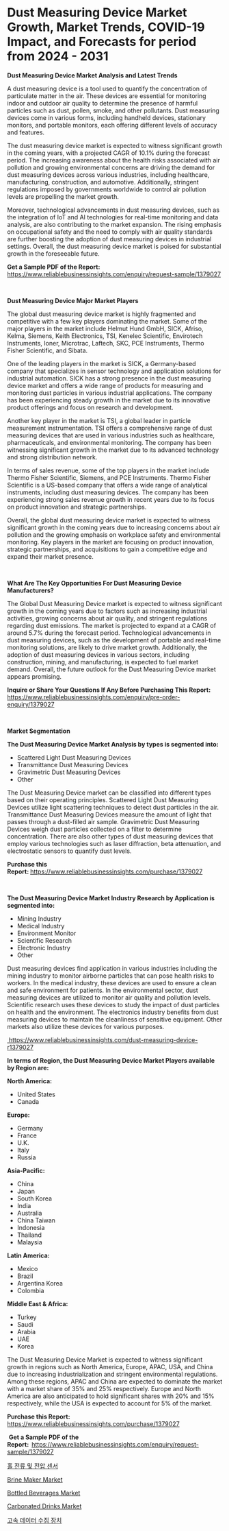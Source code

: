 <p><h1>Dust Measuring Device Market Growth, Market Trends, COVID-19 Impact, and Forecasts for period from 2024 - 2031</h1></p><p><strong>Dust Measuring Device Market Analysis and Latest Trends</strong></p>
<p><p>A dust measuring device is a tool used to quantify the concentration of particulate matter in the air. These devices are essential for monitoring indoor and outdoor air quality to determine the presence of harmful particles such as dust, pollen, smoke, and other pollutants. Dust measuring devices come in various forms, including handheld devices, stationary monitors, and portable monitors, each offering different levels of accuracy and features.</p><p>The dust measuring device market is expected to witness significant growth in the coming years, with a projected CAGR of 10.1% during the forecast period. The increasing awareness about the health risks associated with air pollution and growing environmental concerns are driving the demand for dust measuring devices across various industries, including healthcare, manufacturing, construction, and automotive. Additionally, stringent regulations imposed by governments worldwide to control air pollution levels are propelling the market growth.</p><p>Moreover, technological advancements in dust measuring devices, such as the integration of IoT and AI technologies for real-time monitoring and data analysis, are also contributing to the market expansion. The rising emphasis on occupational safety and the need to comply with air quality standards are further boosting the adoption of dust measuring devices in industrial settings. Overall, the dust measuring device market is poised for substantial growth in the foreseeable future.</p></p>
<p><strong>Get a Sample PDF of the Report:&nbsp;</strong> <a href="https://www.reliablebusinessinsights.com/enquiry/request-sample/1379027">https://www.reliablebusinessinsights.com/enquiry/request-sample/1379027</a></p>
<p>&nbsp;</p>
<p><strong>Dust Measuring Device Major Market Players</strong></p>
<p><p>The global dust measuring device market is highly fragmented and competitive with a few key players dominating the market. Some of the major players in the market include Helmut Hund GmbH, SICK, Afriso, Kelma, Siemens, Keith Electronics, TSI, Kenelec Scientific, Envirotech Instruments, Ioner, Microtrac, Laftech, SKC, PCE Instruments, Thermo Fisher Scientific, and Sibata.</p><p>One of the leading players in the market is SICK, a Germany-based company that specializes in sensor technology and application solutions for industrial automation. SICK has a strong presence in the dust measuring device market and offers a wide range of products for measuring and monitoring dust particles in various industrial applications. The company has been experiencing steady growth in the market due to its innovative product offerings and focus on research and development.</p><p>Another key player in the market is TSI, a global leader in particle measurement instrumentation. TSI offers a comprehensive range of dust measuring devices that are used in various industries such as healthcare, pharmaceuticals, and environmental monitoring. The company has been witnessing significant growth in the market due to its advanced technology and strong distribution network.</p><p>In terms of sales revenue, some of the top players in the market include Thermo Fisher Scientific, Siemens, and PCE Instruments. Thermo Fisher Scientific is a US-based company that offers a wide range of analytical instruments, including dust measuring devices. The company has been experiencing strong sales revenue growth in recent years due to its focus on product innovation and strategic partnerships.</p><p>Overall, the global dust measuring device market is expected to witness significant growth in the coming years due to increasing concerns about air pollution and the growing emphasis on workplace safety and environmental monitoring. Key players in the market are focusing on product innovation, strategic partnerships, and acquisitions to gain a competitive edge and expand their market presence.</p></p>
<p>&nbsp;</p>
<p><strong>What Are The Key Opportunities For Dust Measuring Device Manufacturers?</strong></p>
<p><p>The Global Dust Measuring Device market is expected to witness significant growth in the coming years due to factors such as increasing industrial activities, growing concerns about air quality, and stringent regulations regarding dust emissions. The market is projected to expand at a CAGR of around 5.7% during the forecast period. Technological advancements in dust measuring devices, such as the development of portable and real-time monitoring solutions, are likely to drive market growth. Additionally, the adoption of dust measuring devices in various sectors, including construction, mining, and manufacturing, is expected to fuel market demand. Overall, the future outlook for the Dust Measuring Device market appears promising.</p></p>
<p><strong>Inquire or Share Your Questions If Any Before Purchasing This Report:</strong> <a href="https://www.reliablebusinessinsights.com/enquiry/pre-order-enquiry/1379027">https://www.reliablebusinessinsights.com/enquiry/pre-order-enquiry/1379027</a></p>
<p>&nbsp;</p>
<p><strong>Market Segmentation</strong></p>
<p><strong>The Dust Measuring Device Market Analysis by types is segmented into:</strong></p>
<p><ul><li>Scattered Light Dust Measuring Devices</li><li>Transmittance Dust Measuring Devices</li><li>Gravimetric Dust Measuring Devices</li><li>Other</li></ul></p>
<p><p>The Dust Measuring Device market can be classified into different types based on their operating principles. Scattered Light Dust Measuring Devices utilize light scattering techniques to detect dust particles in the air. Transmittance Dust Measuring Devices measure the amount of light that passes through a dust-filled air sample. Gravimetric Dust Measuring Devices weigh dust particles collected on a filter to determine concentration. There are also other types of dust measuring devices that employ various technologies such as laser diffraction, beta attenuation, and electrostatic sensors to quantify dust levels.</p></p>
<p><strong>Purchase this Report:&nbsp;</strong><a href="https://www.reliablebusinessinsights.com/purchase/1379027">https://www.reliablebusinessinsights.com/purchase/1379027</a></p>
<p>&nbsp;</p>
<p><strong>The Dust Measuring Device Market Industry Research by Application is segmented into:</strong></p>
<p><ul><li>Mining Industry</li><li>Medical Industry</li><li>Environment Monitor</li><li>Scientific Research</li><li>Electronic Industry</li><li>Other</li></ul></p>
<p><p>Dust measuring devices find application in various industries including the mining industry to monitor airborne particles that can pose health risks to workers. In the medical industry, these devices are used to ensure a clean and safe environment for patients. In the environmental sector, dust measuring devices are utilized to monitor air quality and pollution levels. Scientific research uses these devices to study the impact of dust particles on health and the environment. The electronics industry benefits from dust measuring devices to maintain the cleanliness of sensitive equipment. Other markets also utilize these devices for various purposes.</p></p>
<p><a href="https://www.reliablebusinessinsights.com/dust-measuring-device-r1379027">&nbsp;https://www.reliablebusinessinsights.com/dust-measuring-device-r1379027</a></p>
<p><strong>In terms of Region, the Dust Measuring Device Market Players available by Region are:</strong></p>
<p>
    <p> <strong> North America: </strong>
        <ul>
            <li>United States</li>
            <li>Canada</li>
        </ul>
        </p> 
    <p> <strong> Europe: </strong>
        <ul>
            <li>Germany</li>
            <li>France</li>
            <li>U.K.</li>
            <li>Italy</li>
            <li>Russia</li>
        </ul>
        </p> 
    <p> <strong> Asia-Pacific: </strong>
        <ul>
            <li>China</li>
            <li>Japan</li>
            <li>South Korea</li>
            <li>India</li>
            <li>Australia</li>
            <li>China Taiwan</li>
            <li>Indonesia</li>
            <li>Thailand</li>
            <li>Malaysia</li>
        </ul>
        </p> 
    <p> <strong> Latin America: </strong>
        <ul>
            <li>Mexico</li>
            <li>Brazil</li>
            <li>Argentina Korea</li>
            <li>Colombia</li>
        </ul>
        </p> 
    <p> <strong> Middle East & Africa: </strong>
        <ul>
            <li>Turkey</li>
            <li>Saudi</li>
            <li>Arabia</li>
            <li>UAE</li>
            <li>Korea</li>
        </ul>
    </p>
    </p>
<p><p>The Dust Measuring Device Market is expected to witness significant growth in regions such as North America, Europe, APAC, USA, and China due to increasing industrialization and stringent environmental regulations. Among these regions, APAC and China are expected to dominate the market with a market share of 35% and 25% respectively. Europe and North America are also anticipated to hold significant shares with 20% and 15% respectively, while the USA is expected to account for 5% of the market.</p></p>
<p><strong>Purchase this Report: </strong><a href="https://www.reliablebusinessinsights.com/purchase/1379027">https://www.reliablebusinessinsights.com/purchase/1379027</a></p>
<p>&nbsp;<strong>Get a Sample PDF of the Report:&nbsp;&nbsp;</strong><a href="https://www.reliablebusinessinsights.com/enquiry/request-sample/1379027">https://www.reliablebusinessinsights.com/enquiry/request-sample/1379027</a></p>
<p><strong></strong></p>
<p><p><a href="https://github.com/camron674/Market-Research-Report-List-1/blob/main/7293309163019.md">홀 전류 및 전압 센서</a></p><p><a href="https://issuu.com/reportprime-2/docs/brine-maker-market-size-2030.pptx">Brine Maker Market</a></p><p><a href="https://github.com/NaomieConner2023/Market-Research-Report-List-1/blob/main/bottled-beverages-market.md">Bottled Beverages Market</a></p><p><a href="https://github.com/iprahimabdulrahmman/Market-Research-Report-List-1/blob/main/carbonated-drinks-market.md">Carbonated Drinks Market</a></p><p><a href="https://github.com/ROBERTS65DAVID/Market-Research-Report-List-1/blob/main/1731139163020.md">고속 데이터 수집 장치</a></p></p>